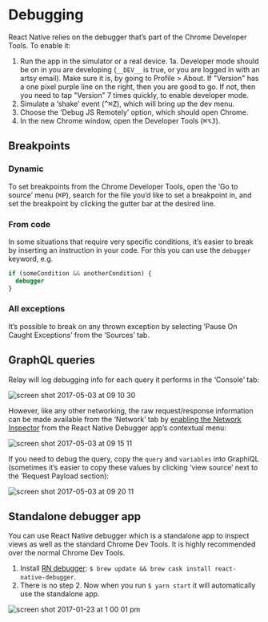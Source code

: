 # Debugging

React Native relies on the debugger that’s part of the Chrome Developer Tools. To enable it:

1. Run the app in the simulator or a real device.
   1a. Developer mode should be on in you are developing (`__DEV__` is true, or you are logged in with an artsy email). Make sure it is, by going to Profile > About. If "Version" has a one pixel purple line on the right, then you are good to go. If not, then you need to tap "Version" 7 times quickly, to enable developer mode.
2. Simulate a ‘shake’ event (<kbd>^⌘Z</kbd>), which will bring up the dev menu.
3. Choose the ‘Debug JS Remotely’ option, which should open Chrome.
4. In the new Chrome window, open the Developer Tools (<kbd>⌘⌥J</kbd>).

## Breakpoints

### Dynamic

To set breakpoints from the Chrome Developer Tools, open the ‘Go to source’ menu (<kbd>⌘P</kbd>), search for the
file you’d like to set a breakpoint in, and set the breakpoint by clicking the gutter bar at the desired line.

### From code

In some situations that require very specific conditions, it’s easier to break by inserting an instruction in your code.
For this you can use the `debugger` keyword, e.g.

```ts
if (someCondition && anotherCondition) {
  debugger
}
```

### All exceptions

It’s possible to break on any thrown exception by selecting ‘Pause On Caught Exceptions’ from the ‘Sources’ tab.

## GraphQL queries

Relay will log debugging info for each query it performs in the ‘Console’ tab:

![screen shot 2017-05-03 at 09 10 30](https://cloud.githubusercontent.com/assets/2320/25651038/1f313b84-2fe1-11e7-98ca-71c431946a53.png)

However, like any other networking, the raw request/response information can be made available from the ‘Network’ tab by
[enabling the Network Inspector](https://github.com/jhen0409/react-native-debugger/blob/master/docs/network-inspect-of-chrome-devtools.md)
from the React Native Debugger app’s contextual menu:

![screen shot 2017-05-03 at 09 15 11](https://cloud.githubusercontent.com/assets/2320/25651045/293100c4-2fe1-11e7-83a6-728d2d3c14f9.png)

If you need to debug the query, copy the `query` and `variables` into GraphiQL (sometimes it’s easier to copy these
values by clicking ‘view source’ next to the ‘Request Payload section):

![screen shot 2017-05-03 at 09 20 11](https://cloud.githubusercontent.com/assets/2320/25651143/ba80c79e-2fe1-11e7-9954-ab17d7da6310.png)

## Standalone debugger app

You can use React Native debugger which is a standalone app to inspect views as well as the standard Chrome Dev Tools.
It is highly recommended over the normal Chrome Dev Tools.

1. Install [RN debugger](https://github.com/jhen0409/react-native-debugger): `$ brew update && brew cask install react-native-debugger`.
2. There is no step 2. Now when you run `$ yarn start` it will automatically use the standalone app.

![screen shot 2017-01-23 at 1 00 01 pm](https://cloud.githubusercontent.com/assets/296775/22220775/09bb10ec-e17e-11e6-8801-3b0ccbdbaa84.png)
